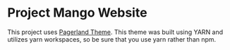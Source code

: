 # Project Mango Website

This project uses [Pagerland Theme](https://themeforest.net/item/pagerland-react-and-gatsby-landing-page-templates/26548567). This theme was built using YARN and utilizes yarn workspaces, so be sure that you use yarn rather than npm.
